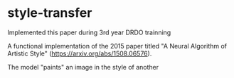 # style-transfer
Implemented this paper during 3rd year DRDO trainning 

A functional implementation of the 2015 paper titled "A Neural Algorithm of Artistic Style" (https://arxiv.org/abs/1508.06576). 

The model "paints" an image in the style of another
